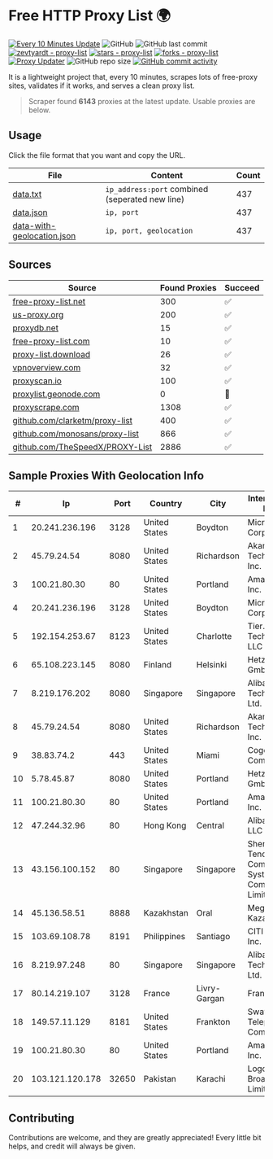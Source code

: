 
# Free HTTP Proxy List 🌍

[![Every 10 Minutes Update](https://github.com/mertguvencli/http-proxy-list/actions/workflows/main.yml/badge.svg?branch=main)](https://github.com/mertguvencli/http-proxy-list/actions/workflows/main.yml)
![GitHub](https://img.shields.io/github/license/mertguvencli/http-proxy-list)
![GitHub last commit](https://img.shields.io/github/last-commit/mertguvencli/http-proxy-list)
[![zevtyardt - proxy-list](https://img.shields.io/static/v1?label=zevtyardt&message=proxy-list&color=blue&logo=github)](https://github.com/zevtyardt/proxy-list "Go to GitHub repo")
[![stars - proxy-list](https://img.shields.io/github/stars/zevtyardt/proxy-list?style=social)](https://github.com/zevtyardt/proxy-list)
[![forks - proxy-list](https://img.shields.io/github/forks/zevtyardt/proxy-list?style=social)](https://github.com/zevtyardt/proxy-list)
[![Proxy Updater](https://github.com/zevtyardt/proxy-list/workflows/Proxy%20Updater/badge.svg)](https://github.com/zevtyardt/proxy-list/actions?query=workflow:"Proxy+Updater")
![GitHub repo size](https://img.shields.io/github/repo-size/zevtyardt/proxy-list)
[![GitHub commit activity](https://img.shields.io/github/commit-activity/m/zevtyardt/proxy-list?logo=commits)](https://github.com/zevtyardt/proxy-list/commits/main)

It is a lightweight project that, every 10 minutes, scrapes lots of free-proxy sites, validates if it works, and serves a clean proxy list.

> Scraper found **6143** proxies at the latest update. Usable proxies are below.

## Usage

Click the file format that you want and copy the URL.

|File|Content|Count|
|----|-------|-----|
|[data.txt](https://raw.githubusercontent.com/mertguvencli/http-proxy-list/main/proxy-list/data.txt)|`ip_address:port` combined (seperated new line)|437|
|[data.json](https://raw.githubusercontent.com/mertguvencli/http-proxy-list/main/proxy-list/data.json)|`ip, port`|437|
|[data-with-geolocation.json](https://raw.githubusercontent.com/mertguvencli/http-proxy-list/main/proxy-list/data-with-geolocation.json)|`ip, port, geolocation`|437|

## Sources

|Source|Found Proxies|Succeed|
|------|-------------|-------|
|[free-proxy-list.net](https://free-proxy-list.net)|300|✅|
|[us-proxy.org](https://www.us-proxy.org)|200|✅|
|[proxydb.net](http://proxydb.net)|15|✅|
|[free-proxy-list.com](https://free-proxy-list.com/?page=&port=&type%5B%5D=http&type%5B%5D=https&up_time=0&search=Search)|10|✅|
|[proxy-list.download](https://www.proxy-list.download/HTTP)|26|✅|
|[vpnoverview.com](https://vpnoverview.com/privacy/anonymous-browsing/free-proxy-servers)|32|✅|
|[proxyscan.io](https://www.proxyscan.io)|100|✅|
|[proxylist.geonode.com](https://proxylist.geonode.com/api/proxy-list?limit=300&page=1&sort_by=lastChecked&sort_type=desc&protocols=http,https)|0|🚫|
|[proxyscrape.com](https://api.proxyscrape.com/v2/?request=displayproxies&protocol=http&timeout=10000&country=all&ssl=all&anonymity=all)|1308|✅|
|[github.com/clarketm/proxy-list](https://raw.githubusercontent.com/clarketm/proxy-list/master/proxy-list-raw.txt)|400|✅|
|[github.com/monosans/proxy-list](https://raw.githubusercontent.com/monosans/proxy-list/main/proxies/http.txt)|866|✅|
|[github.com/TheSpeedX/PROXY-List](https://raw.githubusercontent.com/TheSpeedX/PROXY-List/master/http.txt)|2886|✅|


## Sample Proxies With Geolocation Info

|#|Ip|Port|Country|City|Internet Service Provider|
|-|--|----|-------|----|-------------------------|
|1|20.241.236.196|3128|United States|Boydton|Microsoft Corporation|
|2|45.79.24.54|8080|United States|Richardson|Akamai Technologies, Inc.|
|3|100.21.80.30|80|United States|Portland|Amazon.com, Inc.|
|4|20.241.236.196|3128|United States|Boydton|Microsoft Corporation|
|5|192.154.253.67|8123|United States|Charlotte|Tier.Net Technologies LLC|
|6|65.108.223.145|8080|Finland|Helsinki|Hetzner Online GmbH|
|7|8.219.176.202|8080|Singapore|Singapore|Alibaba (US) Technology Co., Ltd.|
|8|45.79.24.54|8080|United States|Richardson|Akamai Technologies, Inc.|
|9|38.83.74.2|443|United States|Miami|Cogent Communications|
|10|5.78.45.87|8080|United States|Portland|Hetzner Online GmbH|
|11|100.21.80.30|80|United States|Portland|Amazon.com, Inc.|
|12|47.244.32.96|80|Hong Kong|Central|Alibaba.com LLC|
|13|43.156.100.152|80|Singapore|Singapore|Shenzhen Tencent Computer Systems Company Limited|
|14|45.136.58.51|8888|Kazakhstan|Oral|Megahost Kazakhstan TOO|
|15|103.69.108.78|8191|Philippines|Santiago|CITI Cableworld Inc.|
|16|8.219.97.248|80|Singapore|Singapore|Alibaba (US) Technology Co., Ltd.|
|17|80.14.219.107|3128|France|Livry-Gargan|France Telecom|
|18|149.57.11.129|8181|United States|Frankton|Swayzee Telephone Company, Inc.|
|19|100.21.80.30|80|United States|Portland|Amazon.com, Inc.|
|20|103.121.120.178|32650|Pakistan|Karachi|Logon Broadband Pvt. Limited|



## Contributing

Contributions are welcome, and they are greatly appreciated! Every
little bit helps, and credit will always be given.

